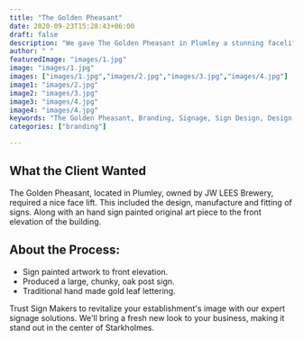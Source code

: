 ```yaml
---
title: "The Golden Pheasant"
date: 2020-09-23T15:28:43+06:00
draft: false
description: "We gave The Golden Pheasant in Plumley a stunning facelift with hand-painted artwork, a large oak post sign, and traditional gold leaf lettering. A perfect blend of craftsmanship and elegance for this JW LEES Brewery gem."
author: " "
featuredImage: "images/1.jpg"
image: "images/1.jpg"
images: ["images/1.jpg","images/2.jpg","images/3.jpg","images/4.jpg"]
image1: "images/2.jpg"
image2: "images/3.jpg"
image3: "images/4.jpg"
image4: "images/4.jpg"
keywords: "The Golden Pheasant, Branding, Signage, Sign Design, Design, interior signage, exterior design"
categories: ["branding"]

---
```

## What the Client Wanted
The Golden Pheasant, located in Plumley, owned by JW LEES Brewery, required a nice face lift. This included the design, manufacture and fitting of signs. Along with an hand sign painted original art piece to the front elevation of the building.

## About the Process:
- Sign painted artwork to front elevation.
- Produced a large, chunky, oak post sign.
- Traditional hand made gold leaf lettering.



Trust Sign Makers to revitalize your establishment's image with our expert signage solutions. We'll bring a fresh new look to your business, making it stand out in the center of Starkholmes.

